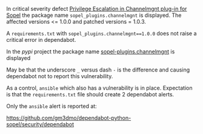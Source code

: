 In critical severity defect [Privilege Escalation in Channelmgnt plug-in for Sopel](https://github.com/advisories/GHSA-j257-jfvv-h3x5) the package name `sopel_plugins.channelmgnt` is displayed.  The affected versions <= 1.0.0 and patched versions = 1.0.3.

A `requirements.txt` with `sopel_plugins.channelmgnt==1.0.0` does not raise a critical error in dependabot.

In the *pypi* project the package name [sopel-plugins.channelmgnt](https://pypi.org/project/sopel-plugins.channelmgnt/) is displayed

May be that the underscore `_` versus dash `-` is the difference and causing dependabot not to report this vulnerability.

As a control, `ansible` which also has a vulnerability is in place. Expectation is that the `requirements.txt` file should create 2 dependabot alerts.

Only the `ansible` alert is reported at:

https://github.com/gm3dmo/dependabot-python-sopel/security/dependabot
